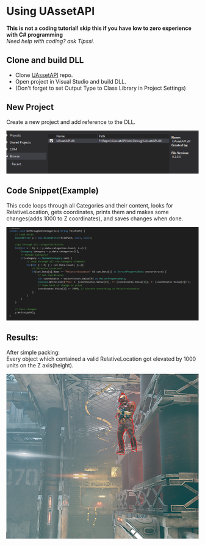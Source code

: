 # Using UAssetAPI 

**This is not a coding tutorial! skip this if you have low to zero experience with C# programming**</br>
_Need help with coding? ask Tipssi._ 


## Clone and build DLL
- Clone [UAssetAPI](https://github.com/atenfyr/UAssetAPI) repo.
- Open project in Visual Studio and build DLL.
- (Don't forget to set Output Type to Class Library in Project Settings)

## New Project
Create a new project and add reference to the DLL.

![](Images/api1.png)

## Code Snippet(Example)
This code loops through all Categories and their content, looks for RelativeLocation, gets coordinates, prints them and makes some changes(adds 1000 to Z coordinates), and saves changes when done. 

![](Images/api2.png)

## Results:

After simple packing:</br>
Every object which contained a valid RelativeLocation got elevated by 1000 units on the Z axis(height).

![](Images/api3.png)